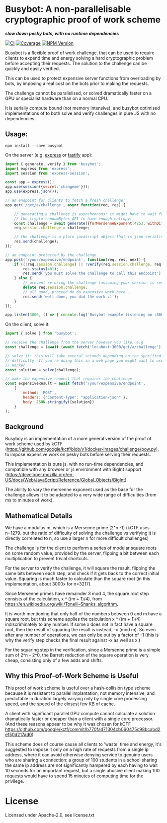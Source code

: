 # Busybot: A non-parallelisable cryptographic proof of work scheme
***slow down pesky bots, with no runtime dependencies***

[![CI](https://github.com/autopulated/busybot/actions/workflows/test.yml/badge.svg)](https://github.com/autopulated/busybot/actions/workflows/test.yml)
[![Coverage](https://coveralls.io/repos/github/autopulated/busybot/badge.svg?branch=main)](https://coveralls.io/github/autopulated/busybot?branch=main)
[![NPM Version](https://img.shields.io/npm/v/busybot)](https://www.npmjs.com/package/busybot)

Busybot is a flexible proof of work challenge, that can be used to require
clients to expend time and energy solving a hard cryptographic problem before
accepting their requests. The solution to the challenge can be quickly and
easily verified.

This can be used to protect expensive server functions from overloading by
bots, by imposing a real cost on the bots prior to making the requests.

The challenge cannot be parallelised, or solved dramatically faster on a GPU or
specialist hardware than on a normal CPU.

It is serially compute bound (not memory intensive), and busybot optimised
implementations of to both solve and verify challenges in pure JS with no
dependencies.

## Usage:
```npm install --save busybot```

On the server (e.g. [express](https://expressjs.com) or [fastify](https://fastify.dev) app):
```js
import { generate, verify } from 'busybot';
import express from 'express';
import session from 'express-session';

const app = express();
app.use(session({secret:'changeme'}));
app.use(express.json());

// an endpoint for clients to fetch a fresh challenge:
app.get('/get/a/challenge', async function(req, res) {

    // generating a challenge is asynchronous: it might have to wait for
    // the crypto randomBytes API to have enough entropy:
    const challenge = await generate({forMersenneExponent:4253, withDifficulty: 100});
    req.session.challenge = challenge;

    // the challenge is a plain javascript object that is json-serialisable:
    res.send(challenge);
});

// an endpoint protected by the challenge
app.post('/your/expensive/endpoint', function(req, res, next) {
    if ((!req.session.challenge) || !verify(req.session.challenge, req.body.solution)) {
        res.status(401);
        res.send('you must solve the challenge to call this endpoint');
    } else {
        // prevent re-using the challenge (assuming your session is resistant to replay)
        delete req.session.challenge;
        // all good, proceed do do expensive work here...
        res.send('well done, you did the work :)');
    }
});

app.listen(3000, () => { console.log(`Busybot example listening on :3000`) })
```

On the client, solve it:
```js
import { solve } from 'busybot';

// receive the challenge from the server however you like, e.g.
const challenge = (await (await fetch('locahost:3000/get/a/challenge')).json());

// solve it: this will take several seconds depending on the specified
// difficulty. If you're doing this in a web page you might want to use a Web
// Worker
const solution = solve(challenge);

// make the expensive request that requires the challenge
const expensiveResult = await fetch('/your/expensive/endpoint',
    {
        method: 'POST',
        headers: {"Content-Type": "application/json" },
        body: JSON.stringify({solution})
    }
);
```

## Background
Busyboy is an implementation of a more general version of the proof of work
scheme used by kCTF
(https://github.com/google/kctf/blob/v1/docker-images/challenge/pow.py), to
impose expensive work on pesky bots before serving their requests.

This implementation is pure js, with no run-time dependencies, and
compatible with any browser or js environment with BigInt support
(https://developer.mozilla.org/en-US/docs/Web/JavaScript/Reference/Global_Objects/BigInt)

The ability to vary the mersenne exponent used as the base for the challenge
allows it to be adapted to a very wide range of difficulties (from ms to
minutes of work).

## Mathematical Details
We have a modulus m, which is a Mersenne prime (2^n -1) (kCTF uses n=1279.
but the ratio of difficulty of solving the challenge vs verifying it is
directly correlated to n, so use a larger n for more difficult challenges)

The challenge is for the client to perform a series of modular square roots
on some random value, provided by the server, flipping a bit between each
multiplication to prevent trivial shortcuts.

For the server to verify the challenge, it will square the result, flipping
the same bits between each step, and check if it gets back to the correct
initial value. Squaring is much faster to calculate than the square root (in
this implementation, about 3000x for n=3217).

Since Mersenne primes have remainder 3 mod 4, the square root step consists
of the calculation, x ^ ((m + 1)/4), from
https://en.wikipedia.org/wiki/Tonelli–Shanks_algorithm.

It is worth mentioning that only half of the numbers between 0 and m have a
square root, but this scheme applies the calculation x ^ ((m + 1)/4)
indiscriminately to any number. If some x does not in fact have a square
root, then the result of squaring the result is instead, -x (mod m). So even
after any number of operations, we can only be out by a factor of -1 (this
is why the verify step checks the final result against -x as well as x.)

For the squaring step in the verification, since a Mersenne prime is a
simple sum of 2^n - 2^0, the Barrett reduction of the square operation is
very cheap, consisting only of a few adds and shifts.


## Why this Proof-of-Work Scheme is Useful
This proof of work scheme is useful over a hash-collision type scheme
because it is resistant to parallel implantation, not memory intensive, and
predictable in duration largely varying only by single core processing
speed, and the speed of the closest few KB of cache.

A client with significant parallel GPU compute cannot calculate a solution
dramatically faster or cheaper than a client with a single core processor.
(And these reasons appear to be why it was chosen for kCTF
https://github.com/google/kctf/commit/b770fad71304cb060475c98bcabd2e150d217ad0)

This scheme does of course cause all clients to 'waste' time and energy,
it's suggested to impose it only on a high rate of requests from a single ip
address, where it can avoid otherwise denying service to genuine users who
are sharing a connection: a group of 100 students in a school sharing the
same ip address are not significantly hampered by each having to wait 10
seconds for an important request, but a single abusive client making 100
requests would have to spend 15 minutes of computing time for the privilege.


# License
Licensed under Apache-2.0, see license.txt
